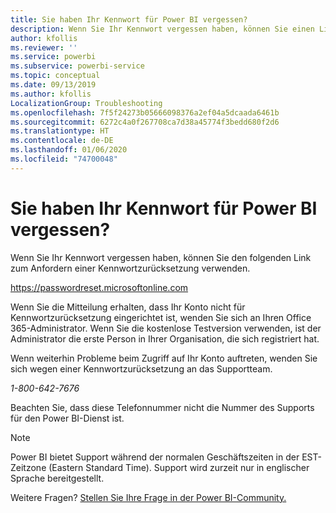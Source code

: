 ```yaml
---
title: Sie haben Ihr Kennwort für Power BI vergessen?
description: Wenn Sie Ihr Kennwort vergessen haben, können Sie einen Link zum Anfordern einer Kennwortzurücksetzung verwenden.
author: kfollis
ms.reviewer: ''
ms.service: powerbi
ms.subservice: powerbi-service
ms.topic: conceptual
ms.date: 09/13/2019
ms.author: kfollis
LocalizationGroup: Troubleshooting
ms.openlocfilehash: 7f5f24273b05666098376a2ef04a5dcaada6461b
ms.sourcegitcommit: 6272c4a0f267708ca7d38a45774f3bedd680f2d6
ms.translationtype: HT
ms.contentlocale: de-DE
ms.lasthandoff: 01/06/2020
ms.locfileid: "74700048"
---
```

# <a name="forgot-your-password-for-power-bi"></a>Sie haben Ihr Kennwort für Power BI vergessen?

Wenn Sie Ihr Kennwort vergessen haben, können Sie den folgenden Link zum Anfordern einer Kennwortzurücksetzung verwenden.

<https://passwordreset.microsoftonline.com>

Wenn Sie die Mitteilung erhalten, dass Ihr Konto nicht für Kennwortzurücksetzung eingerichtet ist, wenden Sie sich an Ihren Office 365-Administrator. Wenn Sie die kostenlose Testversion verwenden, ist der Administrator die erste Person in Ihrer Organisation, die sich registriert hat.

Wenn weiterhin Probleme beim Zugriff auf Ihr Konto auftreten, wenden Sie sich wegen einer Kennwortzurücksetzung an das Supportteam.

*1-800-642-7676*

Beachten Sie, dass diese Telefonnummer nicht die Nummer des Supports für den Power BI-Dienst ist.

> [!NOTE]
> Power BI bietet Support während der normalen Geschäftszeiten in der EST-Zeitzone (Eastern Standard Time). Support wird zurzeit nur in englischer Sprache bereitgestellt.

Weitere Fragen? [Stellen Sie Ihre Frage in der Power BI-Community.](https://community.powerbi.com/)